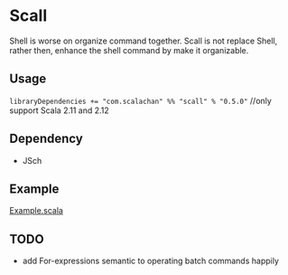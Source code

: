 # Scall
Shell is worse on organize command together. Scall is not replace Shell, rather then, enhance the shell command by make it organizable.

## Usage
`libraryDependencies += "com.scalachan" %% "scall" % "0.5.0"` //only support Scala 2.11 and 2.12

## Dependency
- JSch

## Example
[Example.scala](https://github.com/LoranceChen/scall/blob/master/src/test/scala/lorance/scall/TerminalTest.scala)

## TODO
- add For-expressions semantic to operating batch commands happily

